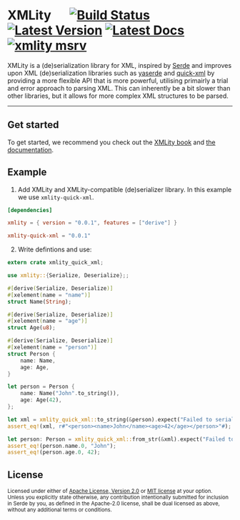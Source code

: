 # XMLity &emsp; [![Build Status]][actions] [![Latest Version]][crates.io] [![Latest Docs]][docs.rs] [![xmlity msrv]][Rust 1.82]

[Build Status]: https://img.shields.io/github/actions/workflow/status/lukasfri/xmlity/rust.yaml?branch=main
[actions]: https://github.com/lukasfri/xmlity/actions?query=branch%3Amain
[Latest Version]: https://img.shields.io/crates/v/xmlity.svg
[crates.io]: https://crates.io/crates/xmlity
[Latest Docs]: https://img.shields.io/badge/docs.rs-Latest-bbbbbb.svg
[docs.rs]: https://docs.rs/xmlity/latest/xmlity/
[xmlity msrv]: https://img.shields.io/badge/rustc-1.82.0+-ab6000.svg
[Rust 1.82]: https://blog.rust-lang.org/2023/06/01/Rust-1.82.0.html

XMLity is a (de)serialization library for XML, inspired by [Serde](https://serde.rs/) and improves upon XML (de)serialization libraries such as [yaserde](https://github.com/media-io/yaserde) and [quick-xml](https://github.com/tafia/quick-xml) by providing a more flexible API that is more powerful, utilising primairly a trial and error approach to parsing XML. This can inherently be a bit slower than other libraries, but it allows for more complex XML structures to be parsed.

---

## Get started

To get started, we recommend you check out the [XMLity book](https://xmlity.lukasfri.com) and [the documentation][docs.rs].

## Example

1. Add XMLity and XMLity-compatible (de)serializer library. In this example we use `xmlity-quick-xml`.

```toml
[dependencies]

xmlity = { version = "0.0.1", features = ["derive"] }

xmlity-quick-xml = "0.0.1"
```

2. Write defintions and use:

```rust
extern crate xmlity_quick_xml;

use xmlity::{Serialize, Deserialize};;

#[derive(Serialize, Deserialize)]
#[xelement(name = "name")]
struct Name(String);

#[derive(Serialize, Deserialize)]
#[xelement(name = "age")]
struct Age(u8);

#[derive(Serialize, Deserialize)]
#[xelement(name = "person")]
struct Person {
    name: Name,
    age: Age,
}

let person = Person {
    name: Name("John".to_string()),
    age: Age(42),
};

let xml = xmlity_quick_xml::to_string(&person).expect("Failed to serialize");
assert_eq!(xml, r#"<person><name>John</name><age>42</age></person>"#);

let person: Person = xmlity_quick_xml::from_str(&xml).expect("Failed to deserialize");
assert_eq!(person.name.0, "John");
assert_eq!(person.age.0, 42);
```

## License

<sup>
Licensed under either of <a href="LICENSE-APACHE">Apache License, Version
2.0</a> or <a href="LICENSE-MIT">MIT license</a> at your option.
</sup>

<br>

<sub>
Unless you explicitly state otherwise, any contribution intentionally submitted
for inclusion in Serde by you, as defined in the Apache-2.0 license, shall be
dual licensed as above, without any additional terms or conditions.
</sub>

